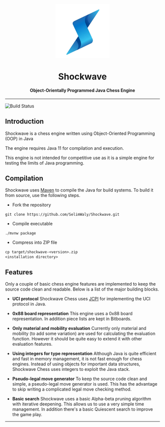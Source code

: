 <p align="center">
    <img src="assets/logo.png" alt="Banner" width="35%" height="35%">
</p>

<h1 align="center">Shockwave</h1>

<h4 align="center">Object-Orientally Programmed Java Chess Engine</h4>

---



![Build Status](https://github.com/SelimWaly/Shockwave/actions/workflows/build.yml/badge.svg)


Introduction
------------
Shockwave is a chess engine written using Object-Oriented Programming (OOP) in Java

The engine requires Java 11 for compilation and
execution.

This engine is not intended for competitive use as it is a simple engine for testing the limits of Java programming.


Compilation
--------
Shockwave uses [Maven](http://maven.apache.org/) to compile the Java for build systems. To build it from source, use the following
steps.

- Fork the repository
```shell
git clone https://github.com/SelimWaly/Shockwave.git
```

- Compile executable
```shell
./mvnw package
```

- Compress into ZIP file
```shell
cp target/shockwave-<version>.zip
<installation directory>
```


Features
--------
Only a couple of basic chess engine features are implemented to keep the
source code clean and readable. Below is a list of the major building
blocks.

- **UCI protocol**
Shockwave Chess uses [JCPI](https://github.com/fluxchess/jcpi) for implementing the UCI
protocol in Java.

- **0x88 board representation**
This engine uses a 0x88 board representation. In
addition piece lists are kept in Bitboards.

- **Only material and mobility evaluation**
Currently only material and mobility (to add some variation) are used
for calculating the evaluation function. However it should be quite easy to extend it with other evaluation features.

- **Using integers for type representation**
Although Java is quite efficient and fast in memory management, it is not fast enough for chess engines. Instead of using objects for important data structures, Shockwave Chess uses integers to
exploit the Java stack.

- **Pseudo-legal move generator**
To keep the source code clean and simple, a pseudo-legal move generator
is used. This has the advantage to skip writing a complicated legal move checking method.

- **Basic search**
Shockwave uses a basic Alpha-beta pruning algorithm with iterative
deepening. This allows us to use a very simple time management. In
addition there's a basic Quiescent search to improve the game play.


---
